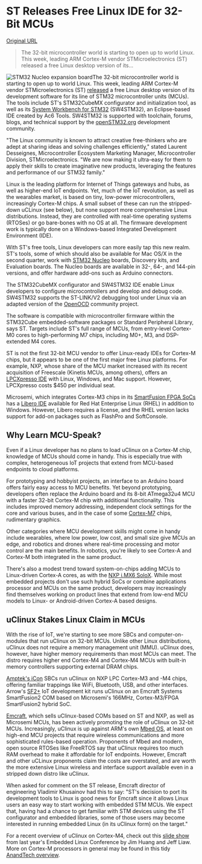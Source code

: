 # ST Releases Free Linux IDE for 32-Bit MCUs

[Original URL](https://www.linux.com/news/embedded-mobile/mobile-linux/884961-st-releases-free-linux-ide-for-32-bit-mcus/)

> The 32-bit microcontroller world is starting to open up to world Linux. This week, leading ARM Cortex-M vendor STMicroelectronics (ST) released a free Linux desktop version of its...

![STM32 Nucleo expansion board](https://www.linux.com/images/stories/66866/STM32_Nucleo_expansion_board.jpg "STM32 Nucleo expansion board (Image: STMicroelectronics)")The 32-bit microcontroller world is starting to open up to world Linux. This week, leading ARM Cortex-M vendor STMicroelectronics (ST) [released](http://www.st.com/web/en/press/p3781) a free Linux desktop version of its development software for its line of STM32 microcontroller units (MCUs). The tools include ST's STM32CubeMX configurator and initialization tool, as well as its [System Workbench for STM32](http://www.st.com/web/catalog/tools/FM147/CL1794/SC961/SS1533/PF261797) (SW4STM32), an Eclipse-based IDE created by Ac6 Tools. SW4STM32 is supported with toolchain, forums, blogs, and technical support by the [openSTM32.org](http://www.openstm32.org/tiki-index.php?page=HomePage) development community.

"The Linux community is known to attract creative free-thinkers who are adept at sharing ideas and solving challenges efficiently," stated Laurent Desseignes, Microcontroller Ecosystem Marketing Manager, Microcontroller Division, STMicroelectronics. "We are now making it ultra-easy for them to apply their skills to create imaginative new products, leveraging the features and performance of our STM32 family."

Linux is the leading platform for Internet of Things gateways and hubs, as well as higher-end IoT endpoints. Yet, much of the IoT revolution, as well as the wearables market, is based on tiny, low-power microcontrollers, increasingly Cortex-M chips. A small subset of these can run the stripped-down uCLinux (see below), but none support more comprehensive Linux distributions. Instead, they are controlled with real-time operating systems (RTOSes) or go bare-bones with no OS at all. The firmware development work is typically done on a Windows-based Integrated Development Environment (IDE).

With ST's free tools, Linux developers can more easily tap this new realm. ST's tools, some of which should also be available for Mac OS/X in the second quarter, work with [STM32 Nucleo](http://www.st.com/web/en/catalog/tools/FM146/CL2167/SC2003?icmp=sc2003_pron_pr-stm32f446_dec2014&sc=stm32nucleo-pr5) boards, Discovery kits, and Evaluation boards. The Nucleo boards are available in 32-, 64-, and 144-pin versions, and offer hardware add-ons such as Arduino connectors.

The STM32CubeMX configurator and SW4STM32 IDE enable Linux developers to configure microcontrollers and develop and debug code. SW4STM32 supports the ST-LINK/V2 debugging tool under Linux via an adapted version of the [OpenOCD](http://openocd.org/) community project.

The software is compatible with microcontroller firmware within the STM32Cube embedded-software packages or Standard Peripheral Library, says ST. Targets include ST's full range of MCUs, from entry-level Cortex-M0 cores to high-performing M7 chips, including M0+, M3, and DSP-extended M4 cores.

ST is not the first 32-bit MCU vendor to offer Linux-ready IDEs for Cortex-M chips, but it appears to be one of the first major free Linux platforms. For example, NXP, whose share of the MCU market increased with its recent acquisition of Freescale (Kinetis MCUs, among others), offers an [LPCXpresso IDE](http://www.nxp.com/pages/lpcxpresso-ide:LPCXPRESSO) with Linux, Windows, and Mac support. However, LPCXpresso costs $450 per individual seat.

Microsemi, which integrates Cortex-M3 chips in its [SmartFusion FPGA SoCs](http://www.microsemi.com/products/fpga-soc/soc-processors/arm-cortex-m3) has a [Libero IDE](https://www.linux.com/news/embedded-mobile/mobile-linux/884961-st-releases-free-linux-ide-for-32-bit-mcus/#device-support) available for Red Hat Enterprise Linux (RHEL) in addition to Windows. However, Libero requires a license, and the RHEL version lacks support for add-on packages such as FlashPro and SoftConsole.

## Why Learn MCU-Speak?

Even if a Linux developer has no plans to load uClinux on a Cortex-M chip, knowledge of MCUs should come in handy. This is especially true with complex, heterogeneous IoT projects that extend from MCU-based endpoints to cloud platforms.

For prototyping and hobbyist projects, an interface to an Arduino board offers fairly easy access to MCU benefits. Yet beyond prototyping, developers often replace the Arduino board and its 8-bit ATmega32u4 MCU with a faster 32-bit Cortex-M chip with additional functionality. This includes improved memory addressing, independent clock settings for the core and various buses, and in the case of some [Cortex-M7](http://www.electronicsnews.com.au/products/stm32-mcus-with-arm-cortex-m7-processors-and-graph) chips, rudimentary graphics.

Other categories where MCU development skills might come in handy include wearables, where low power, low cost, and small size give MCUs an edge, and robotics and drones where real-time processing and motor control are the main benefits. In robotics, you're likely to see Cortex-A and Cortex-M both integrated in the same product.

There's also a modest trend toward system-on-chips adding MCUs to Linux-driven Cortex-A cores, as with the [NXP i.MX6 SoloX](http://linuxgizmos.com/freescales-popular-i-mx6-soc-sprouts-a-cortex-m4-mcu/). While most embedded projects don't use such hybrid SoCs or combine applications processor and MCUs on the same product, developers may increasingly find themselves working on product lines that extend from low-end MCU models to Linux- or Android-driven Cortex-A based designs.

## uClinux Stakes Linux Claim in MCUs

With the rise of IoT, we're starting to see more SBCs and computer-on-modules that run uClinux on 32-bit MCUs. Unlike other Linux distributions, uClinux does not require a memory management unit (MMU). uClinux does, however, have higher memory requirements than most MCUs can meet. The distro requires higher end Cortex-M4 and Cortex-M4 MCUs with built-in memory controllers supporting external DRAM chips.

[Amptek's iCon](http://www.semiconductorstore.com/Amptek/) SBCs run uClinux on NXP LPC Cortex-M3 and -M4 chips, offering familiar trappings like WiFi, Bluetooth, USB, and other interfaces. Arrow's [SF2+](http://linuxgizmos.com/iot-dev-kit-runs-uclinux-on-a-microsemi-cortex-m3-fpga-soc/) IoT development kit runs uClinux on an Emcraft Systems SmartFusion2 COM based on Microsemi's 166MHz, Cortex-M3/FPGA SmartFusion2 hybrid SoC.

[Emcraft](http://www.emcraft.com/), which sells uClinux-based COMs based on ST and NXP, as well as Microsemi MCUs, has been actively promoting the role of uClinux on 32-bit MCUs. Increasingly, uClinux is up against ARM's own [Mbed OS](http://linuxgizmos.com/arm-announces-mbed-os-for-iot-devices/), at least on high-end MCU projects that require wireless communications and more sophisticated rules-based operation. Proponents of Mbed and modern, open source RTOSes like FreeRTOS say that uClinux requires too much RAM overhead to make it affordable for IoT endpoints. However, Emcraft and other uCLinux proponents claim the costs are overstated, and are worth the more extensive Linux wireless and interface support available even in a stripped down distro like uClinux.

When asked for comment on the ST release, Emcraft director of engineering Vladimir Khusainov had this to say: "ST's decision to port its development tools to Linux is good news for Emcraft since it allows Linux users an easy way to start working with embedded STM MCUs. We expect that, having had a chance to get familiar with STM devices using the ST configurator and embedded libraries, some of those users may become interested in running embedded Linux (in its uClinux form) on the target."

For a recent overview of uClinux on Cortex-M4, check out this [slide show](http://events.linuxfoundation.org/sites/events/files/slides/optimize-uclinux.pdf) from last year's Embedded Linux Conference by Jim Huang and Jeff Liaw. More on Cortex-M processors in general may be found in this tidy [AnandTech overview](http://www.anandtech.com/show/8400/arms-cortex-m-even-smaller-and-lower-power-cpu-cores).
